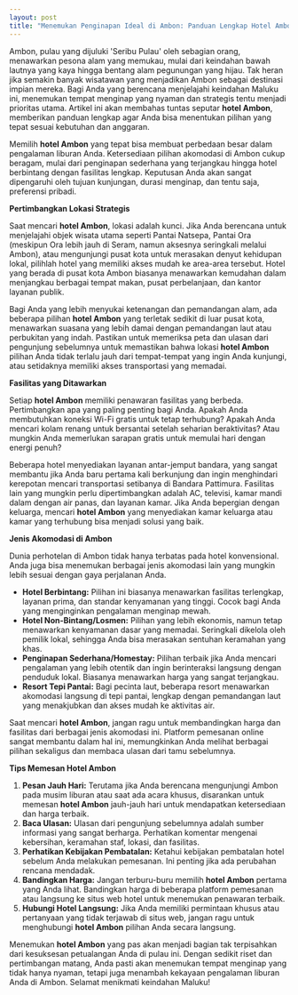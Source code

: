```yaml
---
layout: post
title: "Menemukan Penginapan Ideal di Ambon: Panduan Lengkap Hotel Ambon"
---
```


Ambon, pulau yang dijuluki 'Seribu Pulau' oleh sebagian orang, menawarkan pesona alam yang memukau, mulai dari keindahan bawah lautnya yang kaya hingga bentang alam pegunungan yang hijau. Tak heran jika semakin banyak wisatawan yang menjadikan Ambon sebagai destinasi impian mereka. Bagi Anda yang berencana menjelajahi keindahan Maluku ini, menemukan tempat menginap yang nyaman dan strategis tentu menjadi prioritas utama. Artikel ini akan membahas tuntas seputar **hotel Ambon**, memberikan panduan lengkap agar Anda bisa menentukan pilihan yang tepat sesuai kebutuhan dan anggaran.

Memilih **hotel Ambon** yang tepat bisa membuat perbedaan besar dalam pengalaman liburan Anda. Ketersediaan pilihan akomodasi di Ambon cukup beragam, mulai dari penginapan sederhana yang terjangkau hingga hotel berbintang dengan fasilitas lengkap. Keputusan Anda akan sangat dipengaruhi oleh tujuan kunjungan, durasi menginap, dan tentu saja, preferensi pribadi.

**Pertimbangkan Lokasi Strategis**

Saat mencari **hotel Ambon**, lokasi adalah kunci. Jika Anda berencana untuk menjelajahi objek wisata utama seperti Pantai Natsepa, Pantai Ora (meskipun Ora lebih jauh di Seram, namun aksesnya seringkali melalui Ambon), atau mengunjungi pusat kota untuk merasakan denyut kehidupan lokal, pilihlah hotel yang memiliki akses mudah ke area-area tersebut. Hotel yang berada di pusat kota Ambon biasanya menawarkan kemudahan dalam menjangkau berbagai tempat makan, pusat perbelanjaan, dan kantor layanan publik.

Bagi Anda yang lebih menyukai ketenangan dan pemandangan alam, ada beberapa pilihan **hotel Ambon** yang terletak sedikit di luar pusat kota, menawarkan suasana yang lebih damai dengan pemandangan laut atau perbukitan yang indah. Pastikan untuk memeriksa peta dan ulasan dari pengunjung sebelumnya untuk memastikan bahwa lokasi **hotel Ambon** pilihan Anda tidak terlalu jauh dari tempat-tempat yang ingin Anda kunjungi, atau setidaknya memiliki akses transportasi yang memadai.

**Fasilitas yang Ditawarkan**

Setiap **hotel Ambon** memiliki penawaran fasilitas yang berbeda. Pertimbangkan apa yang paling penting bagi Anda. Apakah Anda membutuhkan koneksi Wi-Fi gratis untuk tetap terhubung? Apakah Anda mencari kolam renang untuk bersantai setelah seharian beraktivitas? Atau mungkin Anda memerlukan sarapan gratis untuk memulai hari dengan energi penuh?

Beberapa hotel menyediakan layanan antar-jemput bandara, yang sangat membantu jika Anda baru pertama kali berkunjung dan ingin menghindari kerepotan mencari transportasi setibanya di Bandara Pattimura. Fasilitas lain yang mungkin perlu dipertimbangkan adalah AC, televisi, kamar mandi dalam dengan air panas, dan layanan kamar. Jika Anda bepergian dengan keluarga, mencari **hotel Ambon** yang menyediakan kamar keluarga atau kamar yang terhubung bisa menjadi solusi yang baik.

**Jenis Akomodasi di Ambon**

Dunia perhotelan di Ambon tidak hanya terbatas pada hotel konvensional. Anda juga bisa menemukan berbagai jenis akomodasi lain yang mungkin lebih sesuai dengan gaya perjalanan Anda.

*   **Hotel Berbintang:** Pilihan ini biasanya menawarkan fasilitas terlengkap, layanan prima, dan standar kenyamanan yang tinggi. Cocok bagi Anda yang menginginkan pengalaman menginap mewah.
*   **Hotel Non-Bintang/Losmen:** Pilihan yang lebih ekonomis, namun tetap menawarkan kenyamanan dasar yang memadai. Seringkali dikelola oleh pemilik lokal, sehingga Anda bisa merasakan sentuhan keramahan yang khas.
*   **Penginapan Sederhana/Homestay:** Pilihan terbaik jika Anda mencari pengalaman yang lebih otentik dan ingin berinteraksi langsung dengan penduduk lokal. Biasanya menawarkan harga yang sangat terjangkau.
*   **Resort Tepi Pantai:** Bagi pecinta laut, beberapa resort menawarkan akomodasi langsung di tepi pantai, lengkap dengan pemandangan laut yang menakjubkan dan akses mudah ke aktivitas air.

Saat mencari **hotel Ambon**, jangan ragu untuk membandingkan harga dan fasilitas dari berbagai jenis akomodasi ini. Platform pemesanan online sangat membantu dalam hal ini, memungkinkan Anda melihat berbagai pilihan sekaligus dan membaca ulasan dari tamu sebelumnya.

**Tips Memesan Hotel Ambon**

1.  **Pesan Jauh Hari:** Terutama jika Anda berencana mengunjungi Ambon pada musim liburan atau saat ada acara khusus, disarankan untuk memesan **hotel Ambon** jauh-jauh hari untuk mendapatkan ketersediaan dan harga terbaik.
2.  **Baca Ulasan:** Ulasan dari pengunjung sebelumnya adalah sumber informasi yang sangat berharga. Perhatikan komentar mengenai kebersihan, keramahan staf, lokasi, dan fasilitas.
3.  **Perhatikan Kebijakan Pembatalan:** Ketahui kebijakan pembatalan hotel sebelum Anda melakukan pemesanan. Ini penting jika ada perubahan rencana mendadak.
4.  **Bandingkan Harga:** Jangan terburu-buru memilih **hotel Ambon** pertama yang Anda lihat. Bandingkan harga di beberapa platform pemesanan atau langsung ke situs web hotel untuk menemukan penawaran terbaik.
5.  **Hubungi Hotel Langsung:** Jika Anda memiliki permintaan khusus atau pertanyaan yang tidak terjawab di situs web, jangan ragu untuk menghubungi **hotel Ambon** pilihan Anda secara langsung.

Menemukan **hotel Ambon** yang pas akan menjadi bagian tak terpisahkan dari kesuksesan petualangan Anda di pulau ini. Dengan sedikit riset dan pertimbangan matang, Anda pasti akan menemukan tempat menginap yang tidak hanya nyaman, tetapi juga menambah kekayaan pengalaman liburan Anda di Ambon. Selamat menikmati keindahan Maluku!
